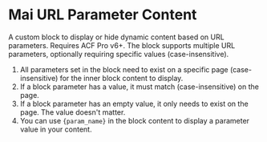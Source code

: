 # Mai URL Parameter Content
A custom block to display or hide dynamic content based on URL parameters. Requires ACF Pro v6+. The block supports multiple URL parameters, optionally requiring specific values (case-insensitive).

1. All parameters set in the block need to exist on a specific page (case-insensitive) for the inner block content to display.
1. If a block parameter has a value, it must match (case-insensitive) on the page.
1. If a block parameter has an empty value, it only needs to exist on the page. The value doesn't matter.
1. You can use `{param_name}` in the block content to display a parameter value in your content.

